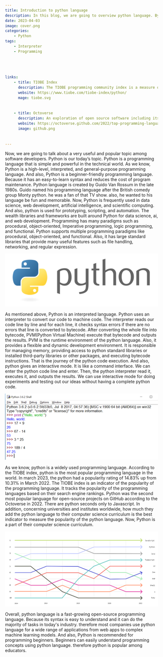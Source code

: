```yaml
---
title: Introduction to python language
description: In this blog, we are going to overview python language. By now, Python is the most popular programming language in the world.
date: 2023-04-03
image: cover.png
categories:
    - Python
tags:
    - Interpreter
    - Programming




links:
  	- title: TIOBE Index
      description: The TIOBE programming community index is a measure of popularity of programming languages, created and maintained by TIOBE Software BV, based in Eindhoven, the Netherlands.
      website: https://www.tiobe.com/tiobe-index/python/
      mage: tiobe.svg


    - title: Octoverse
      description: An exploration of open source software including its impact on the world and companies, plus key trends shaping software development.
      website: https://octoverse.github.com/2022/top-programming-languages
      image: github.png


---
```



Now, we are going to talk about a very useful and popular topic among software developers. Python is our today’s topic. Python is a programming language that is simple and powerful in the technical world. As we know, Python is a high-level, interpreted, and general-purpose programming language. And also, Python is a beginner-friendly programming language. Because it has an easy-to-learn syntax and reduces the cost of program maintenance.  Python language is created by Guido Van Rossum in the late 1980s. Guido named his programming language after the British comedy group Monty python. he was a fan of that TV show. also, he wanted to his language be fun and memorable. Now, Python is frequently used in data science, web development, artificial intelligence, and scientific computing. And also, python is used for prototyping, scripting,  and automation. The wealth libraries and frameworks are built around Python for data science, ai, and web development. Programming has many paradigms such as procedural, object-oriented, Imperative programming, logic programming, and functional. Python supports multiple programming paradigms like procedural, object-oriented, and functional. Also, it has large standard libraries that provide many useful features such as file handling, networking, and regular expression.


![python](01.jpg)


As mentioned above, Python is an interpreted language. Python uses an interpreter to convert our code to machine code. The interpreter reads our code line by line and for each line, it checks syntax errors if there are no errors that line is converted to bytecode. After converting the whole file into bytecode, PVM(Python Virtual Machine) execute that bytecode and outputs the results. PVM is the runtime environment of the python language. Also, it provides a flexible and dynamic development environment.  It is responsible for managing memory, providing access to python standard libraries or installed third-party libraries or other packages, and executing bytecode instructions. That is the journey of the python code execution. And also, python gives an interactive mode. It is like a command interface.  We can enter the python code line and enter. Then, the python interpreter read it, executes it, and outputs the results. We can use interactive mode for doing experiments and testing out our ideas without having a complete python code.


![python shell](02.png)


As we know, python is a widely used programming language. According to the TIOBE index, python is the most popular programming language in the world. In march 2023, the python had a popularity rating of 14.83% up from 10.31%  in March 2022. The TIOBE index is an indicator of the popularity of the programming language. It tracks the popularity of the programming languages based on their search engine rankings. Python was the second most popular language for open-source projects on GitHub according to the Octoverse in 2022. There are python seconds only to Javascript. In addition, concerning universities and institutes worldwide, how much they add the python language to their computer science curriculum is the best indicator to measure the popularity of the python language. Now, Python is a part of their computer science curriculum.


![python shell](03.png)


Overall, python language is a fast-growing open-source programming language. Because its syntax is easy to understand and it can do the majority of tasks in today's industry. therefore most companies use python language for a wide range of applications from web apps to complex machine learning models. And also, Python is recommended for programming beginners. Beginners can easily understand programming concepts using python language. therefore python is popular among educators.


